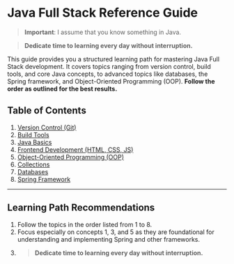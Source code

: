 # Java Full Stack Reference Guide

> **Important**: I assume that you know something in Java.

> **Dedicate time to learning every day without interruption.**

This guide provides you a structured learning path for mastering Java Full Stack development. It covers topics ranging from version control, build tools, and core Java concepts, to advanced topics like databases, the Spring framework, and Object-Oriented Programming (OOP). **Follow the order as outlined for the best results.**

## Table of Contents

1. [Version Control (Git)](Java-Full-Stack-Reference/1.%20Version%20Control%20(Git)/)
2. [Build Tools](Java-Full-Stack-Reference/2.%20Build%20Tools/)
3. [Java Basics](Java-Full-Stack-Reference/3.%20Java%20Basics/)
4. [Frontend Development (HTML, CSS, JS)](Java-Full-Stack-Reference/4.%20Frontend%20Development%20(HTML,%20CSS,%20JS)/)
5. [Object-Oriented Programming (OOP)](Java-Full-Stack-Reference/5.%20Object-Oriented%20Programming%20(OOP)/)
6. [Collections](Java-Full-Stack-Reference/6.%20Collections/)
7. [Databases](Java-Full-Stack-Reference/7.%20Databases/)
8. [Spring Framework](Java-Full-Stack-Reference/8.%20Spring%20Framework/)

---

## Learning Path Recommendations

1. Follow the topics in the order listed from 1 to 8.
2. Focus especially on concepts 1, 3, and 5 as they are foundational for understanding and implementing Spring and other frameworks.
3. > **Dedicate time to learning every day without interruption.**
